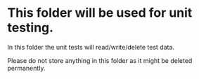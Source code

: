 # This folder will be used for unit testing. #

In this folder the unit tests will read/write/delete test data.

Please do not store anything in this folder as it might be deleted permanently.